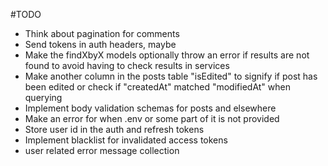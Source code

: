 #TODO

- Think about pagination for comments
- Send tokens in auth headers, maybe
- Make the findXbyX models optionally throw an error if results are not found
  to avoid having to check results in services
- Make another column in the posts table "isEdited" to signify if post has been edited
  or check if "createdAt" matched "modifiedAt" when querying
- Implement body validation schemas for posts and elsewhere
- Make an error for when .env or some part of it is not provided
- Store user id in the auth and refresh tokens
- Implement blacklist for invalidated access tokens
- user related error message collection
